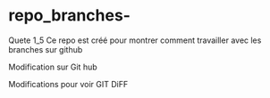 # repo_branches-
Quete 1_5 Ce repo est créé pour montrer comment travailler avec les branches sur github

Modification sur Git hub 

Modifications pour voir GIT DiFF
